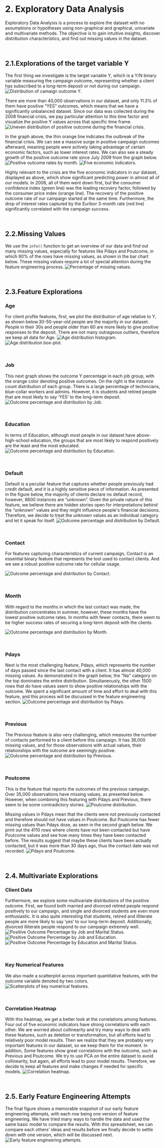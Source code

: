# 2. Exploratory Data Analysis
Exploratory Data Analysis is a process to explore the dataset with no assumptions or hypotheses using non-graphical and graphical, univariate and multivariate methods. The objective is to gain intuitive insights, discover distribution characteristics, and find out missing values in the dataset.

<br />

## 2.1.Explorations of the target variable Y
The first thing we investigate is the target variable Y, which is a Y/N binary variable measuring the campaign outcome, representing whether a client has subscribed to a long-term deposit or not during our campaign. 
![Distribution of camaign outcome Y.](../figures/2_1_Y_distribution.png)

There are more than 40,000 observations in our dataset, and only 11.3% of them have positive “YES” outcomes, which means that we have a significantly unbalanced dataset. Since our data was collected during the 2008 financial crisis, we pay particular attention to this time factor and visualize the positive Y values across that specific time frame. 
![Uneven distribution of positive outcome during the financial crisis.](../figures/2_2_Uneven_distribution.png)

In the graph above, the thin orange line indicates the outbreak of the financial crisis. We can see a massive surge in positive campaign outcomes afterward, meaning people were actively taking advantage of certain economic factors, such as lower interest rates. We can also see a steady growth of the positive outcome rate since July 2009 from the graph below.
![Positive outcome rates by month.](../figures/2_3_Positive_rate_by_month.png)
![Five economic indicators.](../figures/2_4_Five_econ_indicators.png)

Highly relevant to the crisis are the five economic indicators in our dataset, displayed as above, which show significant predicting power in almost all of our models. In 2008, all of them went down first, but the consumer confidence index (green line) was the leading recovery factor, followed by the consumer price index (orange line). The recovery of the positive outcome rate of our campaign started at the same time. Furthermore, the drop of interest rates captured by the Euribor 3-month rate (red line) significantly correlated with the campaign success.

<br />

## 2.2.Missing Values
We use the `info()` function to get an overview of our data and find out many missing values, especially for features like Pdays and Poutcome, in which 90% of the rows have missing values, as shown in the bar chart below. These missing values require a lot of special attention during the feature engineering process.
![Percentage of missing values.](../figures/2_5_Missing_value_percentage.png)

<br />

## 2.3.Feature Explorations
### Age
For client profile features, first, we plot the distribution of age relative to Y, as shown below.30-50-year-old people are the majority in our dataset. People in their 30s and people older than 60 are more likely to give positive responses to the deposit. There are not many outrageous outliers, therefore we keep all data for Age.
![Age distribution histogram.](../figures/2_6_Age_histogram.png)
![Age distribution box-plot.](../figures/2_6_Age_box.png)

<br />

### Job
This next graph shows the outcome Y percentage in each job group, with the orange color denoting positive outcomes. On the right is the instance count distribution of each group. There is a large percentage of technicians, blue-collar workers and admins. However, it is students and retired people that are most likely to say ‘YES’ to the long-term deposit.
![Outcome percentage and distribution by Job.](../figures/2_7_Job.png)

<br />

### Education
In terms of Education, although most people in our dataset have above-high-school education, the groups that are most likely to respond positively are the least and the most educated. 
![Outcome percentage and distribution by Education.](../figures/2_8_Education.png)

<br />

### Default
Default is a peculiar feature that captures whether people previously had credit default, and it is a highly sensitive piece of information. As presented in the figure below, the majority of clients declare no default record, however, 8600 instances are “unknown”. Given the private nature of this feature, we believe there are hidden stories open for interpretations behind the “unknown” values and they might influence people's financial decisions. Therefore, we decide to treat the unknown values as an individual category and let it speak for itself.
![Outcome percentage and distribution by Default.](../figures/2_9_Default.png)

<br />

### Contact
For features capturing characteristics of current campaign, Contact is an essential binary feature that represents the tool used to contact clients. And we see a robust positive outcome rate for cellular usage.

![Outcome percentage and distribution by Contact.](../figures/2_10_Contact.png)

<br />

### Month
With regard to the months in which the last contact was made, the distribution concentrates in summer, however, these months have the lowest positive outcome rates. In months with fewer contacts, there seem to be higher success rates of securing a long-term deposit with the clients.

![Outcome percentage and distribution by Month.](../figures/2_11_Month.png)

<br />

### Pdays
Next is the most challenging feature, Pdays, which represents the number of days passed since the last contact with a client. It has almost 40,000 missing values. As demonstrated in the graph below, the "Na" category on the top dominates the entire distribution. Simultaneously, the other 1500 rows that do have values seem to show positive relationships with the outcome. We spent a significant amount of time and effort to deal with this feature, and this process will be discussed in the feature engineering section. 
![Outcome percentage and distribution by Pdays.](../figures/2_12_Pdays.png)

<br />

### Previous
The Previous feature is also very challenging, which measures the number of contacts performed to a client before this campaign. It has 36,000 missing values, and for those observations with actual values, their relationships with the outcome are seemingly positive. 
![Outcome percentage and distribution by Previous.](../figures/2_13_Previous.png)

<br />

### Poutcome
This is the feature that reports the outcomes of the previous campaign. Over 35,000 observations have missing values, as presented below. However, when combining this featuring with Pdays and Previous, there seem to be some contradictory stories.
![Poutcome distribution.](../figures/2_14_Poutcome.png)

 Missing values in Pdays mean that the clients were not previously contacted and therefore should not have values in Poutcome. But Poutcome has fewer missing values than Pdays dose, as seen in the second graph below. We print out the 4110 rows where clients have not been contacted but have Poutcome values and see how many times they have been contacted before. The results suggest that maybe these clients have been actually contacted, but it was more than 30 days ago, thus the contact date was not recorded. 
![Pdays and Poutcome.](../figures/2_14_Pdays+Previous.png)

<br />

## 2.4. Multivariate Explorations
### Client Data
Furthermore, we explore some multivariate distributions of the positive outcome. First, we found both married and divorced retired people respond positively to our campaign, and single and divorced students are even more enthusiastic. It is also quite interesting that students, retired and illiterate people are more likely to say ‘yes’ to our long-term deposit. Additionally,  divorced illiterate people respond to our campaign extremely well.
![Positive Outcome Percentage by Job and Marital Status.](../figures/2_15_Job+Marital.png)
![Positive Outcome Percentage by Job and Education.](../figures/2_15_Job+Education.png)
![Positive Outcome Percentage by Education and Marital Status.](../figures/2_15_Education+Marital.png)

<br />

### Key Numerical Features
We also made a scatterplot across important quantitative features, with the outcome variable denoted by two colors. 
![Scatterplots of key numerical features.](../figures/2_16_Numerial_features.png)

<br />

### Correlation Heatmap
With this heatmap, we get a better look at the correlations among features. Four out of five economic indicators have strong correlations with each other. We are worried about collinearity and try many ways to deal with these features, such as deletion or transformation, but all efforts lead to relatively poor model results. Then we realize that they are probably very important features in our dataset, so we keep them for the moment. In addition, Some features show great correlations with the outcome, such as Previous and Poutcome. We try to use PCA on the entire dataset to avoid collinearity, but again, all efforts lead to poor model results. Therefore, we decide to keep all features and make changes if needed for specific models.
![Correlation heatmap.](../figures/2_17_Heatmap.png)

<br />

## 2.5. Early Feature Engineering Attempts
The final figure shows a memorable snapshot of our early feature engineering attempts, with each row being one version of feature engineering. We have tried many ways to handle the data and used the same basic model to compare the results. With this spreadsheet, we can compare each others’ ideas and results before we finally decide to settle down with one version, which will be discussed next. 
![Early feature engineering attempts.](../figures/2_18_Early_FE_attempts.png)
